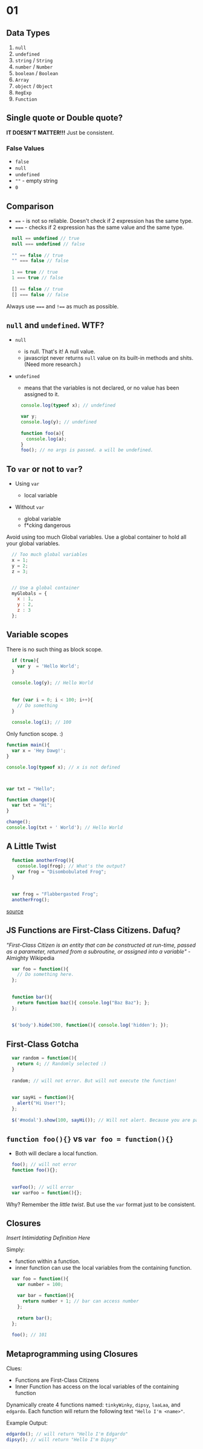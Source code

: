 # 01

## Data Types
1. `null`
2. `undefined`
3. `string` / `String`
4. `number` / `Number`
5. `boolean` / `Boolean`
6. `Array`
7. `object` / `Object`
8. `RegExp`
9. `Function`


## Single quote or Double quote?

**IT DOESN'T MATTER!!!** Just be consistent.

### False Values
* `false`
* `null`
* `undefined`
* `""` - empty string
* `0`

## Comparison

* `==` - is not so reliable. Doesn't check if 2 expression has the same type.
* `===` - checks if 2 expression has the same value and the same type.

```js
  null == undefined // true
  null === undefined // false
  
  "" == false // true
  "" === false // false
  
  1 == true // true
  1 === true // false
  
  [] == false // true
  [] === false // false
```

Always use `===` and `!==` as much as possible.


## `null` and `undefined`. WTF?

* `null` 
  - is null. That's it! A null value.
  - javascript never returns `null` value on its built-in methods and shits. (Need more research.)

* `undefined` 
  - means that the variables is not declared, or no value has been assigned to it.
  
  ```js
    console.log(typeof x); // undefined

    var y;
    console.log(y); // undefined
    
    function foo(a){
      console.log(a);
    }
    foo(); // no args is passed. a will be undefined.
  ```


## To `var` or not to `var`?

* Using `var`
  - local variable

* Without `var`
  - global variable
  - f*cking dangerous

Avoid using too much Global variables. Use a global container to hold all your global variables.

```js
  // Too much global variables
  x = 1;
  y = 2;
  z = 3;


  // Use a global container
  myGlobals = {
    x : 1,
    y : 2,
    z : 3
  };
```


## Variable scopes

There is no such thing as block scope.

```js
  if (true){
    var y  = 'Hello World';
  }
  
  console.log(y); // Hello World
  
  
  for (var i = 0; i < 100; i++){
    // Do something
  }
  
  console.log(i); // 100
```

Only function scope. :)

```js
function main(){
  var x = 'Hey Dawg!';
}

console.log(typeof x); // x is not defined



var txt = "Hello";

function change(){
  var txt = "Hi";
}

change();
console.log(txt + ' World'); // Hello World
```


## A Little Twist

```js
  function anotherFrog(){
    console.log(frog); // What's the output?
    var frog = "Disombobulated Frog";
  }
  
  
  var frog = "Flabbergasted Frog";
  anotherFrog();
```

[source](http://msdn.microsoft.com/en-us/library/ie/bzt2dkta\(v=vs.94\).aspx)


## JS Functions are First-Class Citizens. Dafuq?

*"First-Class Citizen is an entity that can be constructed at run-time, 
 passed as a parameter, returned from a subroutine, or assigned into a variable"* - Almighty Wikipedia
 

```js
  var foo = function(){
    // Do something here.
  };
  
  
  function bar(){
    return function baz(){ console.log("Baz Baz"); };
  };
  
  
  $('body').hide(300, function(){ console.log('hidden'); });
```

## First-Class Gotcha

```js
  var random = function(){
    return 4; // Randomly selected :)
  }
  
  random; // will not error. But will not execute the function!
  
  
  var sayHi = function(){
    alert("Hi User!");
  };
  
  $('#modal').show(100, sayHi()); // Will not alert. Because you are passing the return value which is undefined
```


## `function foo(){}` vs `var foo = function(){}`

* Both will declare a local function.

```js
  foo(); // will not error
  function foo(){};
  
  
  varFoo(); // will error
  var varFoo = function(){};
```

Why? Remember the *little twist*.
But use the `var` format just to be consistent.


## Closures

*Insert Intimidating Definition Here*

Simply:
* function within a function.
* inner function can use the local variables from the containing function.


```js
  var foo = function(){
    var number = 100;

    var bar = function(){
      return number + 1; // bar can access number
    };
    
    return bar();
  };
  
  foo(); // 101
```

## Metaprogramming using Closures

Clues: 
* Functions are First-Class Citizens
* Inner Function has access on the local variables of the containing function

Dynamically create 4 functions named: `tinkyWinky`, `dipsy`, `laaLaa`, and `edgardo`.
Each function will return the following text `"Hello I'm <name>"`.

Example Output:
```js
edgardo(); // will return "Hello I'm Edgardo"
dipsy(); // will return "Hello I'm Dipsy"
```
